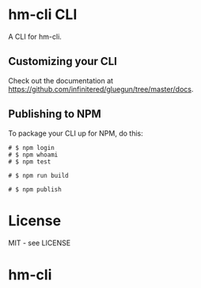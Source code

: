 # hm-cli CLI

A CLI for hm-cli.

## Customizing your CLI

Check out the documentation at https://github.com/infinitered/gluegun/tree/master/docs.

## Publishing to NPM

To package your CLI up for NPM, do this:

```shell
# $ npm login
# $ npm whoami
# $ npm test

# $ npm run build

# $ npm publish
```

# License

MIT - see LICENSE

# hm-cli

